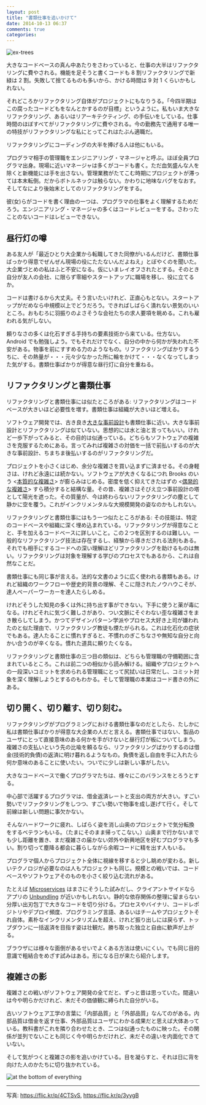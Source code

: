 ```yaml
---
layout: post
title: "書類仕事を追いかけて"
date: 2014-10-13 06:37
comments: true
categories: 
---
```


![ex-trees](https://farm3.staticflickr.com/2200/2386584804_d9d1773580_b.jpg)

大きなコードベースの真ん中あたりをさわっていると、仕事の大半はリファクタリングに費やされる。機能を足そうと書くコードも 8 割リファクタリングで新緑は 2 割。失敗して捨てるものも多いから、かける時間は 9 対 1 くらいかもしれない。

それどころかリファクタリング自体がプロジェクトにもなりうる。「今四半期はこの腐ったコードどもをなんとかするのが目標」というように。私もいま大きなリファクタリング、あるいはリアーキテクティング、の手伝いをしている。仕事時間のほぼすべてがリファクタリングに費やされる。今の勤務先で通用する唯一の特技がリファクタリングな私にとってこれはたぶん適職だ。

リファクタリングにコーディングの大半を捧げる人は他にもいる。

プログラマ相手の管理職をエンジニアリング・マネージャと呼ぶ。ほぼ全員プログラマ出身。現場に近いマネージャは多くがコードも書く。ただ血気盛んな人を除くと新機能には手を出さない。管理業務がたてこむ時期にプロジェクトが滞っては本末転倒。だからボトルネックは触らない。かわりに地味なバグをなおす。そしてなにより後始末としてのリファクタリングをする。

彼(女)らがコードを書く理由の一つは、プログラマの仕事をよく理解するためだろう。エンジニアリング・マネージャの多くはコードレビューをする。さわったことのないコードはレビューできない。

## 昼行灯の噂

ある友人が「最近ひとり大企業から転職してきた同僚がいるんだけど、書類仕事ばっかり得意でぜんぜん現場の役にたたないんだよねえ」とぼやくのを聞いた。大企業づとめの私はふと不安になる。仮にいまレイオフされたとする。そのとき自分が友人の会社、に限らず零細やスタートアップに職場を移し、役に立てるか。

コードは書けるから大丈夫。そう言いたいけれど、正直心もとない。スタートアップがだめなら中規模以上でどうだろう。できればしばらく潰れない景気のいいところ。おもむろに羽振りのよさそうな会社たちの求人要項を眺める。これも雇われる気がしない。

頼りなさの多くは化石すぎる手持ちの要素技術から来ている。仕方ない。Android でも勉強しよう。でもそれだけでなく、自分の中から何かが失われた不安がある。物事を前にすすめる力のようなもの。リファクタリングばかりするうちに、その熱量が・・・元々少なかった所に輪をかけて・・・なくなってしまった気がする。書類仕事ばかりが得意な昼行灯に自分を重ねる。

## リファクタリングと書類仕事

リファクタリングと書類仕事には似たところがある: リファクタリングはコードベースが大きいほど必要性を増す。書類仕事は組織が大きいほど増える。

ソフトウェア開発では、古き良き[大きな事前設計](http://c2.com/cgi/wiki?BigDesignUpFront)も書類仕事に近い。大きな事前設計とリファクタリングは似ていない。思想的には水と油と言ってもいい。けれど一歩下がってみると、その目的は似通っている。どちらもソフトウェアの複雑さを克服するためにある。言ってみれば複雑さの対価を一括で前払いするのが大きな事前設計、ちまちま後払いするのがリファクタリングだ。

プロジェクトを小さくはじめ、余分な複雑さを買い込まずに済ませる。その身軽さは、けれど永遠には続かない。ソフトウェアが大きくなるにつれ Brooks のいう <[本質的な複雑さ](http://c2.com/cgi/wiki?EssentialComplexity)> が膨らみはじめる。密度を低く抑えてきたはずの <[偶発的な複雑さ](http://en.wikipedia.org/wiki/No_Silver_Bullet)> すら積分すると結構な量。その昔、複雑さはそびえ立つ事前設計の塔として陽光を遮った。その質量が、今は終わらないリファクタリングの塵として静かに空を覆う。これがインクリメンタルな大規模開発の姿なのかもしれない。

リファクタリングと書類仕事にはもう一つ似たところがある: その技能は、特定のコードベースや組織に深く埋め込まれている。リファクタリングが得意なことと、手を加えるコードベースに詳しいこと。この２つを区別するのは難しい。一般的なリファクタリング技法は存在するし、経験から導きだされる法則もある。それでも相手にするコードへの深い理解ほどリファクタリングを助けるものは無い。リファクタリングは対象を理解する学びのプロセスでもあるから、これは自然なことだ。

書類仕事にも同じ事が言える。法的な文書のように広く使われる書類もある。けれど組織のワークフローや歴史的背景の理解、そこに隠されたノウハウこそが、達人ペーパーワーカーを達人たらしめる。

けれどそうした知見の多くは外に持ち出す事ができない。下手に使うと薬が毒になる。けれどそれに気づく難しさがあり、つい文脈にそぐわない歪な複雑さをまき散らしてしまう。かつてデザインパターン学派やプロセス大好き上司が嫌われたのと似た理由で、リファクタリング教徒も煙たがられる。これは化石化の症状でもある。達人たることに慣れすぎると、不慣れのぎこちなさや無知な自分と向かい合うのが辛くなる。慣れた道具に頼りたくなる。

リファクタリングと書類仕事の三つ目の類似は、どちらも管理職の守備範囲に含まれているところ。これは前二つの相似から読み解ける。組織やプロジェクトへの一段深いコミットを求められる管理職にとって尻拭いは日常だし、コミット対象を深く理解しようとするのもわかる。そして管理職の本業はコード書きの外にある。

## 切り開く、切り離す、切り刻む。

リファクタリングがプログラミングにおける書類仕事なのだとしたら、たしかに私は書類仕事ばかりが得意な大企業の人だと言える。書類仕事ではない、製品のユーザにとって直接意味のある何かを手がけないと昼行灯が板についてしまう。複雑さの支払いという先の比喩を頼るなら、リファクタリングばかりするのは借金(技術的負債)の返済に明け暮れるようなもの。負債を返し自由を手に入れたら何か意味のあることに使いたい。ついでに少しは新しい事がしたい。

大きなコードベースで働くプログラマたちは、様々にこのバランスをとろうとする。

中心部で活躍するプログラマは、借金返済レートと支出の両方が大きい。すごい勢いでリファクタリングをしつつ、すごい勢いで物事を成し遂げて行く。そして前線は新しい問題に事欠かない。

そんなハードワークに疲れ、しばらく姿を消し山奥のプロジェクトで気分転換をするベテランもいる。（たまにそのまま帰ってこない。）山奥まで行かないまでも少し距離を置き、まだ複雑さの届かない郊外や新興地区を好むプログラマも多い。割り切って塵降る都会に暮らしながら余暇コードに精を出す人もいる。

プログラマ個人からプロジェクト全体に視線を移すると少し眺めが変わる。新しいテクノロジが必要なのは人もプロジェクトも同じ。規模との戦いでは、コードベースやソフトウェアそのものを小さく絞り込む流れがある。

たとえば [Microservices](http://martinfowler.com/articles/microservices.html) はまさにそうした試みだし、クライアントサイドならアプリの [Unbundling](https://medium.com/@dannysauter/5-observations-on-mobile-app-unbundling-6d57fdd1ad83) が近いかもしれない。静的な依存関係の整理に留まらない分厚い出刃包丁で大きなコードを切り分ける。プロセスやバイナリ、コードレポジトリやデプロイ頻度、プログラミング言語、あるいはチームやプロジェクトそれ自体。素朴なインクリメンタリズムを超え、けれど振り出しには戻らず、トップダウンに一括返済を目指す姿は壮観だ。勝ち取った独立と自由に歓声が上がる。

ブラウザには様々な面倒があるせいでよくある方法は使いにくい。でも同じ目的意識で粗結合をめざす試みはある。形になる日が来たら紹介します。

## 複雑さの影

複雑さとの戦いがソフトウェア開発の全てだと、ずっと昔は思っていた。間違いは今や明らかだけれど、未だその価値観に縛られた自分がいる。

古いソフトウェア工学の言葉に「内部品質」と「外部品質」なんてのがある。内部品質は借金を返す仕事、外部品質はユーザにわかる成果だと思えば大体あっている。教科書がこれを隣り合わせたとき、二つは似通ったものに映った。その関係が並列でないことも同じく今や明らかだけれど、未だその違いを内面化できていない。

そして気がつくと複雑さの影を追いかけている。目を凝らすと、それは日に背を向けた人のかたちに切り抜かれている。

![at the bottom of everything](https://farm1.staticflickr.com/23/28985129_e23b21ecdd_o.jpg)

----

写真: https://flic.kr/p/4CTSvS, https://flic.kr/p/3yygB